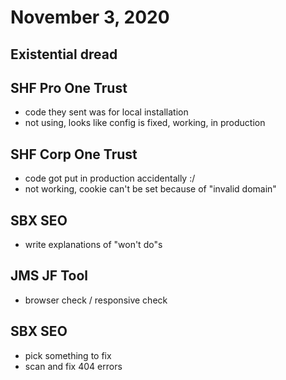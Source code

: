 # November 3, 2020

## Existential dread

## SHF Pro One Trust
- code they sent was for local installation
- not using, looks like config is fixed, working, in production

## SHF Corp One Trust
- code got put in production accidentally :/
- not working, cookie can't be set because of "invalid domain"

## SBX SEO 
- write explanations of "won't do"s

## JMS JF Tool
- browser check / responsive check

## SBX SEO
- pick something to fix
- scan and fix 404 errors
